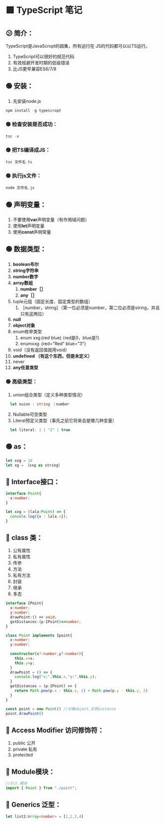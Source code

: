 # 🟦 TypeScript 笔记


## 😕 简介：
TypeScript是JavaScropt的超集，所有运行在 JS的代码都可以以TS运行。

1. TypeScript可以很好的规范代码
1. 有效规避开发时期的低级错误
1. 比JS更早兼容ES6/7/8
## 🟢 安装：

1.  先安装node.js
```powershell
npm install -g typescropt
```
### 🟢 检查安装是否成功：
```powershell
tsc -v
```
### 🟢 把TS编译成JS：
```powershell
tsc 文件名.ts
```
### 🟢 执行js文件：
```powershell
node 文件名.js
```
## 🟢 声明变量：

1. 不要使用**var**声明变量（有作用域问题）
1. 使用**let**声明变量
1. 使用**const**声明常量
## 🟢 数据类型：

1. **boolean布尔**
1. **string字符串**
1. **number数字**
1. **array数组**
   1. **number［］**
   1. **any［］**
5. tuple元组（固定长度、固定类型的数组）
   1. ［number，string］（第一位必须是number，第二位必须是string，并且只有这两位）
6. **null**
6. **object对象**
6. enum枚举类型
   1. enum xxg｛red blue｝（red是0，blue是1）
   1. enumxxg ｛red="Red" blue="3"}
9. void（没有返回值就用void）
9. **undefined （有这个东西，但是未定义）**
9. never
9. **any任意类型**
### 🟢 高级类型：

1. union组合类型（定义多种类型情况）
```typescript
  let nuion : string ｜number
```

2. Nullable可空类型
2. Literal预定义类型（事先之前它将来会是哪几种变量）
```typescript
  let literal: 1 | "2" | true
```
## 🟢 as：
```typescript
let xxg = 18
let xg = （xxg as string）
```
## 🔵 Interface接口：
```typescript
interface Point{
  x:number;
}

let xxg = (lala:Point) => {
  console.log({x : lala.x});
}
```
## 🔵 class 类：

1. 公有属性
1. 私有属性
1. 传参
1. 方法
1. 私有方法
1. 封装
1. 继承
1. 多态
```typescript
interface IPoint{
  x:number;
  y:number;
  drawPoint:() => void;
  getDistances:(p:IPoint)=>number;
}

class Point implements Ipoint{
  x:number;
  y:number;
  
  constructor(x?:number,y?:number){
    this.x=x;
    this.y=y;
  }
  drawPoint = () => {
    console.log("x:",this.x,"y:",this.y);
  }
  getDistances = (p:IPoint) => {
    return Math.pow(p.x - this.x, 2) + Math.pow(p.y - this.y, 2)
  }
}

const point = new Point() //对象object,实例instance
point.drawPoint()
```
## 🔵 Access Modifier 访问修饰符：

1. public 公开
1. private 私有
1. protected

## 🔵 Module模块：
```typescript
//引入 模块
import { Point } from "./point";
```
## 🔵 Generics 泛型：
```typescript
let list2:Array<number> = [1,2,3,4]
```

